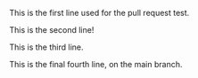 This is the first line used for the pull request test.

This is the second line!

This is the third line.

This is the final fourth line, on the main branch.